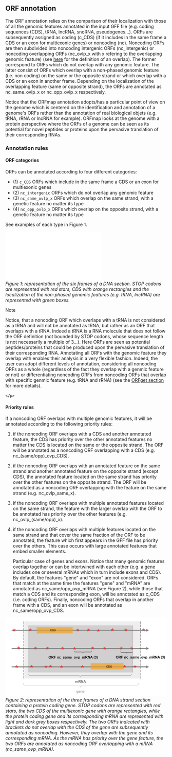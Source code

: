 ## ORF annotation

The ORF annotation relies on the comparison of their localization
with those of all the genomic features annotated in the input GFF 
file (e.g. coding sequences (CDS), tRNA, lncRNA, snoRNA, 
pseudogenes...). ORFs are subsequently assigned as coding (c_CDS)
(if it includes in the same frame a CDS or an exon for multiexonic 
genes) or noncoding (nc). Noncoding ORFs are then subdivided into 
noncoding intergenic ORFs (nc_intergenic) or noncoding overlapping
ORFs (nc_ovlp_x with x refering to the overlapping genomic feature)
(see [here](./orfmap_overlap.md) for the definition of an overlap).
The former correspond to ORFs which do not overlap with any 
genomic feature. The latter consist of ORFs
which overlap with a non-phased genomic feature (i.e. non coding) 
on the same or the opposite
strand or which overlap with a CDS or an exon in another frame. 
Depending on the localization of the overlapping feature (same or
opposite strand), the ORFs are annotated as nc_same_ovlp_x or 
nc_opp_ovlp_x respectively.

Notice that the ORFmap annotation adopts/has a particular point of
view on the genome which is centered on the identification and
annotation of a genome's ORFs rather than the annotation of 
real biological objets (e.g. tRNA, rRNA or lncRNA for example). 
ORFmap looks at the genome with a protein perspective where
the ORFs of a genome can be seen as its potential for novel peptides or 
proteins upon the pervasive translation of their corresponding RNAs.




### Annotation rules

#### ORF categories 
ORFs can be annotated according to four different categories:

* (1) `c_CDS` ORFs which include in the same frame a CDS or an exon for 
  multiexonic genes 
* (2) `nc_intergenic` ORFs which do not overlap any genomic feature 
* (3) `nc_same_ovlp_x` ORFs which overlap on the same strand, with a genetic feature no matter 
  its type
* (4) `nc_opp_ovlp_x` ORFs which overlap on the opposite strand, with a genetic feature no matter 
  its type
  
See examples of each type in Figure 1.

 ![Examples_of_ORFs](./img/mapping/orf_annotation.pdf)<br>
<em>Figure 1: representation of the six frames of a DNA section. STOP codons
are represented with red stars, CDS with orange rectangles and 
 the localization of the non-phased genomic features 
 (e.g. tRNA, lncRNA) are represented with green boxes. </em>


<div class="admonition note">
    <p class="first admonition-title">
        Note
    </p>
    <p class="last">
       Notice, that a noncoding ORF which overlaps with a tRNA is not 
considered as a tRNA and will not be annotated as tRNA, but rather
as an ORF that overlaps with a tRNA. Indeed a tRNA is a RNA 
molecule that does not follow the ORF definition (not bounded by STOP 
codons, whose sequence length is not necessarily a multiple of 3...).
Here ORFs are seen as potential peptides/proteins that could be 
produced upon the pervasive translation of their corresponding RNA.
Annotating all ORFs with the genomic feature they overlap with 
enables their analysis in a very flexible fashion.
Indeed, the user can adopt different levels of annotation, 
considering all noncoding ORFs as a whole (regardless of the fact they
overlap with a genmic feature or not) or differentiating noncoding ORFs
from noncoding ORFs that overlap with specific genmic feature (e.g. 
tRNA and rRNA) (see the <a href="./orfget_run.html">ORFget section</a>  
for more details).

    </p>
</div>

#### Priority rules

If a noncoding ORF overlaps with multiple genomic features, 
it will be annotated according to the following priority rules:


 1. if the noncoding ORF overlaps with a CDS and another annotated 
    feature, the CDS has priority over the other annotated features
    no matter the CDS is located on the same or the opposite strand.
    The ORF will be annotated as a noncoding ORF overlapping with 
    a CDS (e.g. nc_(same/opp)_ovp_CDS).
    


2. if the noncoding ORF overlaps with an annotated feature on the 
   same strand and another annotated feature on the opposite 
   strand (except CDS), the annotated feature located on the same strand
   has priority over the other features on the opposite
   strand. The ORF will be annotated as a noncoding ORF overlapping 
   with the feature on the same strand (e.g. nc_ovlp_same_x).

3. if the noncoding ORF overlaps with multiple annotated features
   located on the same strand, the feature with the larger overlap
   with the ORF to be annotated has priority over the other features
   (e.g. nc_ovlp_(same/opp)_x).
   
4. if the noncoding ORF overlaps with multiple features located on the 
same strand and that cover the same fraction of the ORF to be 
   annotated, the feature which first appears in the GFF file has
   priority over the others. This case occurs with large annotated 
   features that embed smaller elements. 
   

   Particular case of genes and exons. Notice that many genomic 
   features overlap together or can be intertwined with each other 
   (e.g. a gene includes
   one or several mRNAs which in turn include exons and CDS). By default, 
the features "gene" and "exon" are not considered. ORFs that
match at the same time the features "gene" and "mRNA" are annotated
as nc_same/opp_ovp_mRNA (see Figure 2), while those that match a CDS
and its corresponding exon, will be annotated as c_CDS (i.e. coding 
   ORFs). Finally, noncoding ORFs that overlap in another frame with 
   a CDS, and an exon will be annotated as nc_same/opp_ovp_CDS.
   


 ![priority_gene_vs_mRNA](./img/mapping/priority_gene_vs_mRNA.png)<br>
<em>Figure 2: representation of the three frames of a DNA strand section 
 containing a protein coding gene. 
 STOP codons are represented with red stars, 
 the two CDS of the multiexonic gene with orange rectangles, while 
 the protein coding gene and its corresponding mRNA are 
 represented with light and dark grey boxes respectively.
The two ORFs indicated with brackets do not overlap with the CDS
 of the gene are subsequently annotated as noncoding. However,
 they overlap with the gene and its corresponding mRNA. As the mRNA has priority
over the gene feature, the two ORFs are annotated as noncoding ORF
overlapping with a mRNA (nc_same_ovp_mRNA).
 </em>

